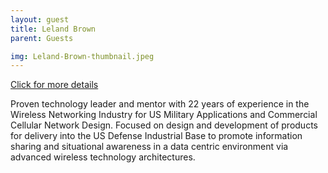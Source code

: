 ```yaml
---
layout: guest
title: Leland Brown
parent: Guests

img: Leland-Brown-thumbnail.jpeg
---
```




<div class="badge-base LI-profile-badge" data-locale="en_US" data-size="medium" data-theme="light" data-type="VERTICAL" data-vanity="leland-brown-3223a05a" data-version="v1"><a class="badge-base__link LI-simple-link" href="https://www.linkedin.com/in/leland-brown-3223a05a?trk=profile-badge">Click for more details</a></div>


Proven technology leader and mentor with 22 years of experience in the Wireless Networking Industry for US Military Applications and Commercial Cellular Network Design. Focused on design and development of products for delivery into the US Defense Industrial Base to promote information sharing and situational awareness in a data centric environment via advanced wireless technology architectures.

